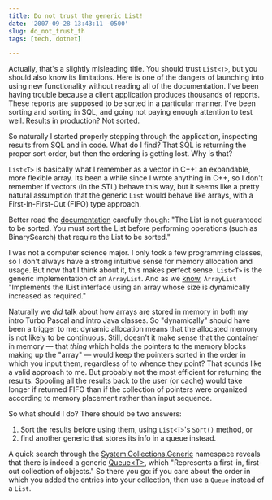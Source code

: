 ```yaml
---
title: Do not trust the generic List!
date: '2007-09-28 13:43:11 -0500'
slug: do_not_trust_th
tags: [tech, dotnet]

---
```


Actually, that's a slightly misleading title. You should trust `List<T>`,
but you should also know its limitations. Here is one of the dangers of
launching into using new functionality without reading all of the documentation.
I've been having trouble because a client application produces thousands of
reports. These reports are supposed to be sorted in a particular manner. I've
been sorting and sorting in SQL, and going not paying enough attention to test
well. Results in production? Not sorted.

So naturally I started properly stepping through the application, inspecting
results from SQL and in code. What do I find? That SQL is returning the proper
sort order, but then the ordering is getting lost. Why is that?

<!-- truncate -->

`List<T>` is basically what I remember as a vector in C++: an expandable,
more flexible array. Its been a while since I wrote anything in C++, so I don't
remember if vectors (in the STL) behave this way, but it seems like a pretty
natural assumption that the generic `List` would behave like arrays, with a
First-In-First-Out (FIFO) type approach.

Better read the [documentation](https://msdn2.microsoft.com/en-us/library/6sh2ey19(vs.80).aspx)
carefully though: "The List is not guaranteed to be sorted. You must sort the
List before performing operations (such as BinarySearch) that require the List
to be sorted."

I was not a computer science major. I only took a few programming classes, so I
don't always have a strong intuitive sense for memory allocation and usage. But
now that I think about it, this makes perfect sense. `List<T>` is the
generic implementation of an `ArrayList`. And as we [know](https://msdn2.microsoft.com/en-us/library/system.collections.arraylist(VS.80).aspx),
`ArrayList` "Implements the IList interface using an array whose size is
dynamically increased as required."

Naturally we _did_ talk about how arrays are stored in memory in both my intro
Turbo Pascal and intro Java classes. So "dynamically" should have been a trigger
to me: dynamic allocation means that the allocated memory is not likely to be
continuous. Still, doesn't it make sense that the container in memory &mdash;
that _thing_ which holds the pointers to the memory blocks making up the "array"
&mdash; would keep the pointers sorted in the order in which you input them,
regardless of to whence they point? That sounds like a valid approach to me. But
probably not the most efficient for returning the results. Spooling all the
results back to the user (or cache) would take longer if returned FIFO than if
the collection of pointers were organized according to memory placement rather
than input sequence.

So what should I do? There should be two answers:

1. Sort the results before using them, using `List<T>`'s `Sort()` method, or
1. find another generic that stores its info in a queue instead.

A quick search through the
[System.Collections.Generic](https://msdn2.microsoft.com/en-us/library/system.collections.generic.aspx)
namespace reveals that there is indeed a generic
[Queue&lt;T&gt;](https://msdn2.microsoft.com/en-us/library/7977ey2c.aspx), which
"Represents a first-in, first-out collection of objects." So there you go: if
you care about the order in which you added the entries into your collection,
then use a `Queue` instead of a `List`.
